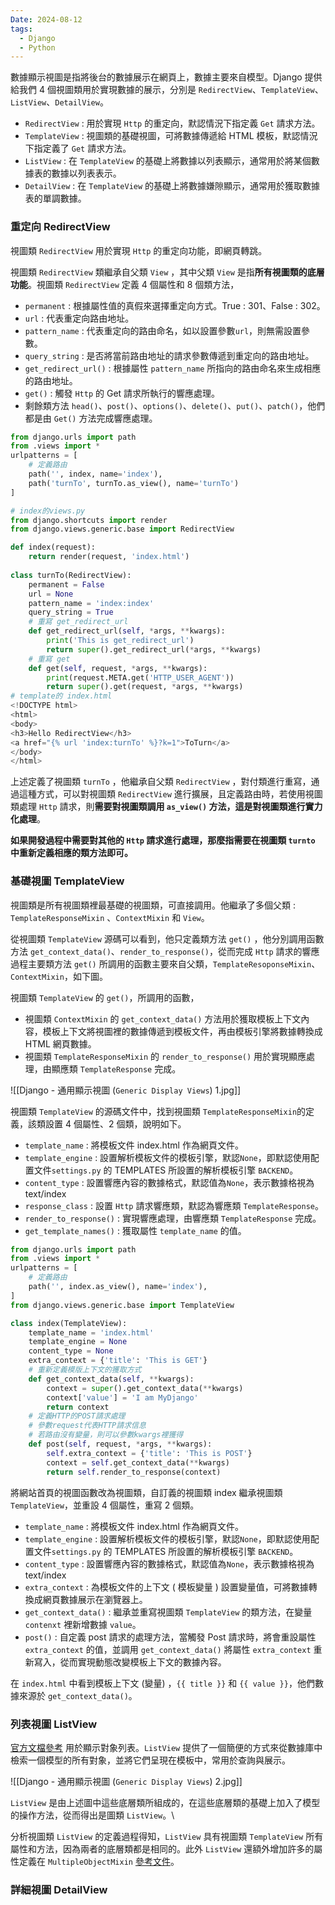 ```yaml
---
Date: 2024-08-12
tags:
  - Django
  - Python
---
```

數據顯示視圖是指將後台的數據展示在網頁上，數據主要來自模型。Django 提供給我們 4 個視圖類用於實現數據的展示，分別是 `RedirectView`、`TemplateView`、`ListView`、`DetailView`。

- `RedirectView` : 用於實現 `Http` 的重定向，默認情況下指定義 `Get` 請求方法。
- `TemplateView` : 視圖類的基礎視圖，可將數據傳遞給 HTML 模板，默認情況下指定義了 `Get` 請求方法。
- `ListView` : 在 `TemplateView` 的基礎上將數據以列表顯示，通常用於將某個數據表的數據以列表表示。
- `DetailView` : 在 `TemplateView` 的基礎上將數據嫌隙顯示，通常用於獲取數據表的單調數據。
### 重定向 RedirectView
視圖類 `RedirectView` 用於實現 `Http` 的重定向功能，即網頁轉跳。

視圖類 `RedirectView` 類繼承自父類 `View` ，其中父類 `View` 是指**所有視圖類的底層功能**。視圖類 `RedirectView` 定義 4 個屬性和 8 個類方法，

* `permanent` : 根據屬性值的真假來選擇重定向方式。True : 301、False : 302。
* `url` : 代表重定向路由地址。
* `pattern_name` : 代表重定向的路由命名，如以設置參數`url`，則無需設置參數。
* `query_string` : 是否將當前路由地址的請求參數傳遞到重定向的路由地址。
* `get_redirect_url()` : 根據屬性 `pattern_name` 所指向的路由命名來生成相應的路由地址。
* `get()` : 觸發 `Http` 的 Get 請求所執行的響應處理。
* 剩餘類方法 `head()`、`post()`、`options()`、`delete()`、`put()`、`patch()`，他們都是由 `Get()` 方法完成響應處理。

```python
from django.urls import path
from .views import *
urlpatterns = [
    # 定義路由
    path('', index, name='index'),
    path('turnTo', turnTo.as_view(), name='turnTo')
]

# index的views.py
from django.shortcuts import render
from django.views.generic.base import RedirectView

def index(request):
    return render(request, 'index.html')
    
class turnTo(RedirectView):
    permanent = False
    url = None
    pattern_name = 'index:index'
    query_string = True
    # 重寫 get_redirect_url
    def get_redirect_url(self, *args, **kwargs):
        print('This is get_redirect_url')
        return super().get_redirect_url(*args, **kwargs)
	# 重寫 get
    def get(self, request, *args, **kwargs):
        print(request.META.get('HTTP_USER_AGENT'))
        return super().get(request, *args, **kwargs)
# template的 index.html
<!DOCTYPE html>
<html>
<body>
<h3>Hello RedirectView</h3>
<a href="{% url 'index:turnTo' %}?k=1">ToTurn</a>
</body>
</html>
```

上述定義了視圖類 `turnTo` ，他繼承自父類 `RedirectView` ，對付類進行重寫，通過這種方式，可以對視圖類 `RedirectView` 進行擴展，且定義路由時，若使用視圖類處理 `Http` 請求，則**需要對視圖類調用 `as_view()` 方法，這是對視圖類進行實力化處理**。

**如果開發過程中需要對其他的 `Http` 請求進行處理，那麼指需要在視圖類 `turnto` 中重新定義相應的類方法即可。**
### 基礎視圖 TemplateView
視圖類是所有視圖類裡最基礎的視圖類，可直接調用。他繼承了多個父類 : `TemplateResponseMixin` 、`ContextMixin` 和 `View`。

從視圖類 `TemplateView` 源碼可以看到，他只定義類方法 `get()` ，他分別調用函數方法 `get_context_data()`、`render_to_response()`，從而完成 `Http` 請求的響應過程主要類方法 `get()` 所調用的函數主要來自父類，`TemplateResoponseMixin`、`ContextMixin`，如下圖。

視圖類 `TemplateView` 的 `get()`，所調用的函數，
- 視圖類 `ContextMixin` 的 `get_context_data()` 方法用於獲取模板上下文內容，模板上下文將視圖裡的數據傳遞到模板文件，再由模板引擎將數據轉換成 HTML 網頁數據。
- 視圖類 `TemplateResponseMixin` 的 `render_to_response()` 用於實現顯應處理，由顯應類 `TemplateResponse` 完成。

![[Django - 通用顯示視圖 (`Generic Display Views`) 1.jpg]]

視圖類 `TemplateView` 的源碼文件中，找到視圖類 `TemplateResponseMixin`的定義，該類設置 4 個屬性、2 個類，說明如下。
- `template_name` : 將模板文件 index.html 作為網頁文件。
- `template_engine` : 設置解析模板文件的模板引擎，默認`None`，即默認使用配置文件`settings.py` 的 TEMPLATES 所設置的解析模板引擎 `BACKEND`。
- `content_type` : 設置響應內容的數據格式，默認值為`None`，表示數據格視為 text/index
- `response_class` : 設置 `Http` 請求響應類，默認為響應類 `TemplateResponse`。
- `render_to_response()` : 實現響應處理，由響應類 `TemplateResponse` 完成。
- `get_template_names()` : 獲取屬性 `template_name` 的值。

```python
from django.urls import path
from .views import *
urlpatterns = [
    # 定義路由
    path('', index.as_view(), name='index'),
]
from django.views.generic.base import TemplateView

class index(TemplateView):
    template_name = 'index.html'
    template_engine = None
    content_type = None
    extra_context = {'title': 'This is GET'}
    # 重新定義模版上下文的獲取方式
    def get_context_data(self, **kwargs):
        context = super().get_context_data(**kwargs)
        context['value'] = 'I am MyDjango'
        return context
    # 定義HTTP的POST請求處理
    # 參數request代表HTTP請求信息
    # 若路由沒有變量，則可以參數kwargs裡獲得
    def post(self, request, *args, **kwargs):
        self.extra_context = {'title': 'This is POST'}
        context = self.get_context_data(**kwargs)
        return self.render_to_response(context)
```

將網站首頁的視圖函數改為視圖類，自訂義的視圖類 index 繼承視圖類 `TemplateView`，並重設 4 個屬性，重寫 2 個類。
- `template_name` : 將模板文件 index.html 作為網頁文件。
- `template_engine` : 設置解析模板文件的模板引擎，默認`None`，即默認使用配置文件`settings.py` 的 TEMPLATES 所設置的解析模板引擎 `BACKEND`。
- `content_type` : 設置響應內容的數據格式，默認值為`None`，表示數據格視為 text/index
- `extra_context` : 為模板文件的上下文 ( 模板變量 ) 設置變量值，可將數據轉換成網頁數據展示在瀏覽器上。
- `get_context_data()` : 繼承並重寫視圖類 `TemplateView` 的類方法，在變量 `contenxt` 裡新增數據 `value`。
- `post()` : 自定義 post 請求的處理方法，當觸發 Post 請求時，將會重設屬性 `extra_context` 的值，並調用 `get_context_data()` 將屬性 `extra_context` 重新寫入，從而實現動態改變模板上下文的數據內容。

在 `index.html` 中看到模板上下文 (變量) ，`{{ title }}` 和 `{{ value }}`，他們數據來源於 `get_context_data()`。
### 列表視圖 ListView
[官方文檔參考](https://docs.djangoproject.com/en/5.0/ref/class-based-views/generic-display/#listview)
用於顯示對象列表。`ListView` 提供了一個簡便的方式來從數據庫中檢索一個模型的所有對象，並將它們呈現在模板中，常用於查詢與展示。

![[Django - 通用顯示視圖 (`Generic Display Views`) 2.jpg]]

`ListView` 是由上述圖中這些底層類所組成的，在這些底層類的基礎上加入了模型的操作方法，從而得出是圖類 `ListView`。\

分析視圖類 `ListView` 的定義過程得知，`ListView` 具有視圖類 `TemplateView` 所有屬性和方法，因為兩者的底層類都是相同的。此外 `ListView` 還額外增加許多的屬性定義在 `MultipleObjectMixin` [參考文件](https://docs.djangoproject.com/en/5.0/ref/class-based-views/mixins-multiple-object/#multipleobjectmixin)。

### 詳細視圖 DetailView
